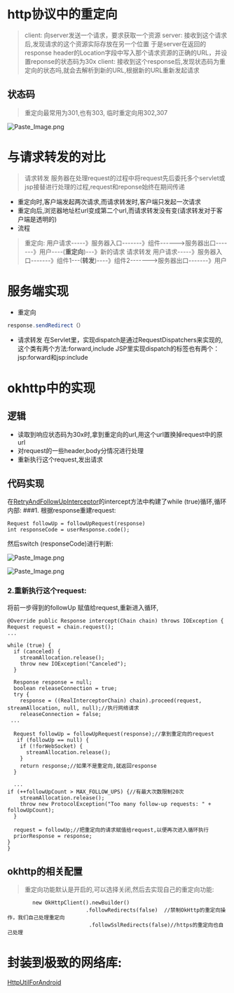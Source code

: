 # http协议中的重定向
> client:
> 向server发送一个请求，要求获取一个资源
> server:
> 接收到这个请求后,发现请求的这个资源实际存放在另一个位置
> 于是server在返回的response header的Location字段中写入那个请求资源的正确的URL，并设置reponse的状态码为30x
> client:
> 接收到这个response后,发现状态码为重定向的状态吗,就会去解析到新的URL,根据新的URL重新发起请求

## 状态码
 > 重定向最常用为301,也有303,
 > 临时重定向用302,307

![Paste_Image.png](http://upload-images.jianshu.io/upload_images/1781505-e7074166a674d155.png?imageMogr2/auto-orient/strip%7CimageView2/2/w/1240)

# 与请求转发的对比
> 请求转发
>  服务器在处理request的过程中将request先后委托多个servlet或jsp接替进行处理的过程,request和reponse始终在期间传递

* 重定向时,客户端发起两次请求,而请求转发时,客户端只发起一次请求
* 重定向后,浏览器地址栏url变成第二个url,而请求转发没有变(请求转发对于客户端是透明的)
* 流程
> 重定向:
> 用户请求-----》服务器入口-------》组件------>服务器出口-------》用户----(**重定向**)---》新的请求
> 请求转发
> 用户请求-----》服务器入口-------》组件1---(**转发**)----》组件2------->服务器出口-------》用户

# 服务端实现
* 重定向
```java
response.sendRedirect（）
```
* 请求转发
  在Servlet里，实现dispatch是通过RequestDispatchers来实现的,这个类有两个方法:forward,include
  JSP里实现dispatch的标签也有两个：jsp:forward和jsp:include

# okhttp中的实现
## 逻辑
* 读取到响应状态码为30x时,拿到重定向的url,用这个url置换掉request中的原url
* 对request的一些header,body分情况进行处理
* 重新执行这个request,发出请求

## 代码实现
在[RetryAndFollowUpInterceptor](https://github.com/square/okhttp/blob/master/okhttp/src/main/java/okhttp3/internal/http/RetryAndFollowUpInterceptor.java)的intercept方法中构建了while (true)循环,循环内部:
###1. 根据response重建request:

```
Request followUp = followUpRequest(response)
int responseCode = userResponse.code();
```

然后switch (responseCode)进行判断:

![Paste_Image.png](http://upload-images.jianshu.io/upload_images/1781505-2be116337e25b8e9.png?imageMogr2/auto-orient/strip%7CimageView2/2/w/1240)

![Paste_Image.png](http://upload-images.jianshu.io/upload_images/1781505-04d9aa6c4f55c6c4.png?imageMogr2/auto-orient/strip%7CimageView2/2/w/1240)

### 2.重新执行这个request:
将前一步得到的followUp 赋值给request,重新进入循环,

    @Override public Response intercept(Chain chain) throws IOException {
    Request request = chain.request();
    ...
    
    while (true) {
      if (canceled) {
        streamAllocation.release();
        throw new IOException("Canceled");
      }
    
      Response response = null;
      boolean releaseConnection = true;
      try {
        response = ((RealInterceptorChain) chain).proceed(request, streamAllocation, null, null);//执行网络请求
        releaseConnection = false;
     ...
    
      Request followUp = followUpRequest(response);//拿到重定向的request
       if (followUp == null) {
        if (!forWebSocket) {
          streamAllocation.release();
        }
        return response;//如果不是重定向,就返回response
      }
    
      ...
    if (++followUpCount > MAX_FOLLOW_UPS) {//有最大次数限制20次
        streamAllocation.release();
        throw new ProtocolException("Too many follow-up requests: " + followUpCount);
      }
    
      request = followUp;//把重定向的请求赋值给request,以便再次进入循环执行
      priorResponse = response;
    }
    }


## okhttp的相关配置

> 重定向功能默认是开启的,可以选择关闭,然后去实现自己的重定向功能:

    		new OkHttpClient().newBuilder()  
                             .followRedirects(false)  //禁制OkHttp的重定向操作，我们自己处理重定向
                              .followSslRedirects(false)//https的重定向也自己处理

# 封装到极致的网络库:
[HttpUtilForAndroid](https://github.com/hss01248/HttpUtilForAndroid)